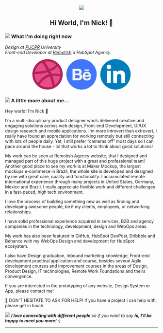 <p align='center'>
<img src="https://i.imgur.com/tU3VYOb.png" align='center'>
</p>

<h2 align='center'> Hi World, I'm Nick!  🕺 </h2>

### <img src="https://media.giphy.com/media/WUlplcMpOCEmTGBtBW/giphy.gif" width="30"> What I'm doing right now</img>
<p><em>Design at <a href="https://www.pucpr.br/">PUCPR</a> University<img></br>Front-end Developer at <a href="https://www.remotish.agency/">Remotish</a> a HubSpot Agency<img></a><img>
</em></p>

<p align='center'>
<a href="https://dribbble.com/nicolasmendes"><img src="https://raw.githubusercontent.com/DreamDevourer/DreamDevourer/main/ICONS_GIT/Dribbble.svg" width="100" height="100"></a>&nbsp;&nbsp;
<a href="https://www.behance.net/nicolasmendes"><img width="100" height="100"" src="https://github.com/DreamDevourer/DreamDevourer/blob/main/ICONS_GIT/Behance.png?raw=true"></a>&nbsp;&nbsp;
<a href="https://www.linkedin.com/in/nicolas-m-b3b65613a/"><img width="100" height="100" src="https://raw.githubusercontent.com/DreamDevourer/DreamDevourer/main/ICONS_GIT/LinkedIn.svg"></a>
</p>


### <img src="https://media.giphy.com/media/VgCDAzcKvsR6OM0uWg/giphy.gif" width="50"> A little more about me...  

Hey world! I'm Nick 🖖

I’m a multi-disciplinary product designer who’s delivered creative and engaging solutions across web design, Front-end Development, UI/UX design research and mobile applications. I'm more introvert than extrovert, I really have found an appreciation for working remotely but still connecting with lots of people daily. Yet, I still prefer “cameras off” most days so I can pace around the house - lol that works a lot to think about good solutions!

My work can be seen at Remotish Agency website, that I designed and managed part of this huge project with a great and professional team! Another good place to see my work is at Maker Mockup, the largest mockups e-commerce in Brazil, the whole site is developed and designed by me with great care, quality and functionality. I accumulated remote international experience through many projects in United States, Germany, Mexico and Brazil. I really appreciate flexible work and different challenges in a fast-paced, high tech environment.

I love the process of building something new as well as finding and developing awesome people, be it my clients, employees, or networking relationships.

I have solid professional experience acquired in services, B2B and agency companies in the technology, development, design and WebOps areas.

My work has also been featured in GitHub, HubSpot DevPost, Dribbble and Behance with my WebOps Design and development for HubSpot ecosystem.

I also have Design graduation, Inbound marketing knowledge, Front-end development practical application and course, besides several Agile development courses and improvement courses in the areas of Design, Product Design, IT technologies, Remote Work Foundations and theirs convergence.

If you are interested in the prototyping of any website, Design System or App, please contact me!

👋 DON'T HESITATE TO ASK FOR HELP! If you have a project I can help with, please get in touch.


<img src="https://media.giphy.com/media/LnQjpWaON8nhr21vNW/giphy.gif" width="60"> <em><b>I love connecting with different people</b> so if you want to say <b>hi, I'll be happy to meet you more!</b> :)</em>

---
